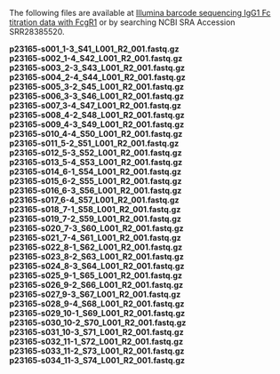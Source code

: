 The following files are available at [Illumina barcode sequencing IgG1 Fc titration data with FcgR1](https://www.ncbi.nlm.nih.gov/sra/SRX23990365[accn]) or by searching NCBI SRA Accession SRR28385520.

**p23165-s001_1-3_S41_L001_R2_001.fastq.gz**<br>
**p23165-s002_1-4_S42_L001_R2_001.fastq.gz**<br>
**p23165-s003_2-3_S43_L001_R2_001.fastq.gz**<br>
**p23165-s004_2-4_S44_L001_R2_001.fastq.gz**<br>
**p23165-s005_3-2_S45_L001_R2_001.fastq.gz**<br>
**p23165-s006_3-3_S46_L001_R2_001.fastq.gz**<br>
**p23165-s007_3-4_S47_L001_R2_001.fastq.gz**<br>
**p23165-s008_4-2_S48_L001_R2_001.fastq.gz**<br>
**p23165-s009_4-3_S49_L001_R2_001.fastq.gz**<br>
**p23165-s010_4-4_S50_L001_R2_001.fastq.gz**<br>
**p23165-s011_5-2_S51_L001_R2_001.fastq.gz**<br>
**p23165-s012_5-3_S52_L001_R2_001.fastq.gz**<br>
**p23165-s013_5-4_S53_L001_R2_001.fastq.gz**<br>
**p23165-s014_6-1_S54_L001_R2_001.fastq.gz**<br>
**p23165-s015_6-2_S55_L001_R2_001.fastq.gz**<br>
**p23165-s016_6-3_S56_L001_R2_001.fastq.gz**<br>
**p23165-s017_6-4_S57_L001_R2_001.fastq.gz**<br>
**p23165-s018_7-1_S58_L001_R2_001.fastq.gz**<br>
**p23165-s019_7-2_S59_L001_R2_001.fastq.gz**<br>
**p23165-s020_7-3_S60_L001_R2_001.fastq.gz**<br>
**p23165-s021_7-4_S61_L001_R2_001.fastq.gz**<br>
**p23165-s022_8-1_S62_L001_R2_001.fastq.gz**<br>
**p23165-s023_8-2_S63_L001_R2_001.fastq.gz**<br>
**p23165-s024_8-3_S64_L001_R2_001.fastq.gz**<br>
**p23165-s025_9-1_S65_L001_R2_001.fastq.gz**<br>
**p23165-s026_9-2_S66_L001_R2_001.fastq.gz**<br>
**p23165-s027_9-3_S67_L001_R2_001.fastq.gz**<br>
**p23165-s028_9-4_S68_L001_R2_001.fastq.gz**<br>
**p23165-s029_10-1_S69_L001_R2_001.fastq.gz**<br>
**p23165-s030_10-2_S70_L001_R2_001.fastq.gz**<br>
**p23165-s031_10-3_S71_L001_R2_001.fastq.gz**<br>
**p23165-s032_11-1_S72_L001_R2_001.fastq.gz**<br>
**p23165-s033_11-2_S73_L001_R2_001.fastq.gz**<br>
**p23165-s034_11-3_S74_L001_R2_001.fastq.gz**<br>
